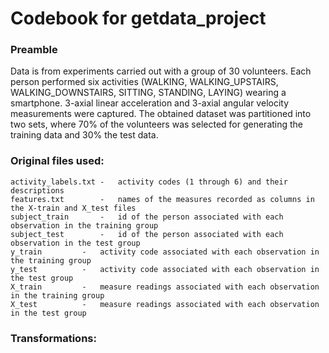 # Codebook for getdata_project

### Preamble
Data is from experiments carried out with a group of 30 volunteers. Each person performed six activities (WALKING, WALKING_UPSTAIRS, WALKING_DOWNSTAIRS, SITTING, STANDING, LAYING) wearing a smartphone. 3-axial linear acceleration and 3-axial angular velocity measurements were captured. The obtained dataset was partitioned into two sets, where 70% of the volunteers was selected for generating the training data and 30% the test data.

### Original files used:
	activity_labels.txt	-	activity codes (1 through 6) and their descriptions
	features.txt		-	names of the measures recorded as columns in the X-train and X_test files
	subject_train		-	id of the person associated with each observation in the training group
	subject_test		-	id of the person associated with each observation in the test group
	y_train			-	activity code associated with each observation in the training group
	y_test			-	activity code associated with each observation in the test group
	X_train			-	measure readings associated with each observation in the training group
	X_test			-	measure readings associated with each observation in the test group

### Transformations:
